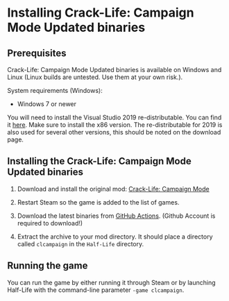 # Installing Crack-Life: Campaign Mode Updated binaries

## Prerequisites

Crack-Life: Campaign Mode Updated binaries is available on Windows and Linux (Linux builds are untested. Use them at your own risk.).

System requirements (Windows):
* Windows 7 or newer

You will need to install the Visual Studio 2019 re-distributable. You can find it [here](https://docs.microsoft.com/en-US/cpp/windows/latest-supported-vc-redist?view=msvc-170). Make sure to install the x86 version. The re-distributable for 2019 is also used for several other versions, this should be noted on the download page.

## Installing the Crack-Life: Campaign Mode Updated binaries

1. Download and install the original mod: [Crack-Life: Campaign Mode](https://www.moddb.com/mods/crack-life/downloads/crack-life-campaign-mode)

2. Restart Steam so the game is added to the list of games.

3. Download the latest binaries from [GitHub Actions](https://github.com/nitram779/clcampaign-updated/actions?query=branch%3Amaster). (Github Account is required to download!)

4. Extract the archive to your mod directory. It should place a directory called `clcampaign` in the `Half-Life` directory.

## Running the game

You can run the game by either running it through Steam or by launching Half-Life with the command-line parameter `-game clcampaign`.
